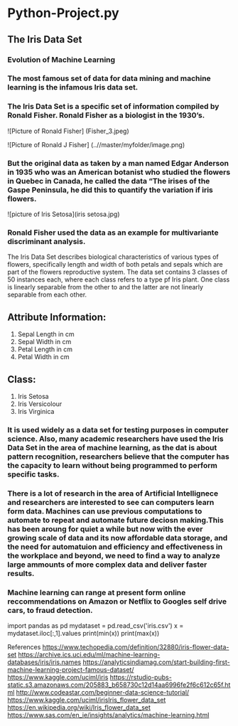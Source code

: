 # Python-Project.py

## The Iris Data Set

### Evolution of Machine Learning

### The most famous set of data for data mining and machine learning is the infamous Iris data set. 

### The Iris Data Set is a specific set of information compiled by Ronald Fisher. Ronald Fisher as a biologist in the 1930’s.
![Picture of Ronald Fisher] (Fisher_3.jpeg)

![Picture of Ronald J Fisher] (..//master/myfolder/image.png)

### But the original data as taken by a man named Edgar Anderson in 1935 who was an American botanist who studied the flowers in Quebec in Canada, he called the data “The irises of the Gaspe Peninsula, he did this to quantify the variation if iris flowers.

![picture of Iris Setosa](iris setosa.jpg)

### Ronald Fisher used the data as an example for multivariante discriminant analysis.
The Iris Data Set describes biological characteristics of various types of flowers, specifically length and width of both petals and sepals which are part of the flowers reproductive system.
The data set contains 3 classes of 50 instances each, where each class refers to a type pf Iris plant. One class is linearly separable from the other to and the latter are not linearly separable from each other.

## Attribute Information:
1.	Sepal Length in cm
2.	Sepal Width in cm
3.	Petal Length in cm
4.	Petal Width in cm

## Class:
1.	Iris Setosa
2.	Iris Versicolour
3.	Iris Virginica
 
### It is used widely as a data set for testing purposes in computer science. Also, many academic researchers have used the Iris Data Set in the area of machine learning, as the dat is about pattern recognition, researchers believe that the computer has the capacity to learn without being programmed to perform specific tasks.

### There is a lot of research in the area of Artificial Intellignece and researchers are interested to see can computers learn form data. Machines can use previous computations to automate to repeat and automate future deciosn making.This has been aroung for quiet a while but now with the ever growing scale of data and its now affordable data storage, and the need for automatuion and efficiency and effectiveness in the workplace and beyond, we need to find a way to analyze large ammounts of more complex data and deliver faster results.
### Machine learning can range at present form online reccommendations on Amazon or Netflix to Googles self drive cars, to fraud detection.



import pandas as pd
mydataset = pd.read_csv('iris.csv')
x = mydataset.iloc[:,1].values
print(min(x))
print(max(x))
















































References
https://www.techopedia.com/definition/32880/iris-flower-data-set
https://archive.ics.uci.edu/ml/machine-learning-databases/iris/iris.names
https://analyticsindiamag.com/start-building-first-machine-learning-project-famous-dataset/
https://www.kaggle.com/uciml/iris
https://rstudio-pubs-static.s3.amazonaws.com/205883_b658730c12d14aa6996fe2f6c612c65f.html
http://www.codeastar.com/beginner-data-science-tutorial/
https://www.kaggle.com/uciml/irisIris_flower_data_set
https://en.wikipedia.org/wiki/Iris_flower_data_set
https://www.sas.com/en_ie/insights/analytics/machine-learning.html




	

	
	
	
	
	
	
	
	
	
	
	
	
	
	
	
	
	
	
	
	
	
	
	
	
	
	
	
	
	
	
	
	
	
	
	
	
	
	
	
	
	



 




